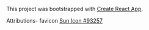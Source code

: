 This project was bootstrapped with [Create React App](https://github.com/facebook/create-react-app).

Attributions-
favicon <a href="https://icon-library.net/icon/sun-icon-9.html">Sun Icon #93257</a>